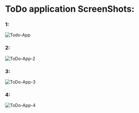 # ToDo application ScreenShots:
### 1:
![Todo-App](https://user-images.githubusercontent.com/71627585/153931982-a44f1871-f452-43d0-b344-70c8335a9a6d.png)

### 2:
![ToDo-App-2](https://user-images.githubusercontent.com/71627585/153932634-b1e1f444-ed89-41cd-963c-e1af1e3999fe.png)

### 3:
![ToDo-App-3](https://user-images.githubusercontent.com/71627585/153932647-2434560b-f696-4f62-b07f-3824f28befc8.png)

### 4:
![ToDo-App-4](https://user-images.githubusercontent.com/71627585/153932660-76948b48-9a2d-44b9-a445-7998d29ac9fd.png)

